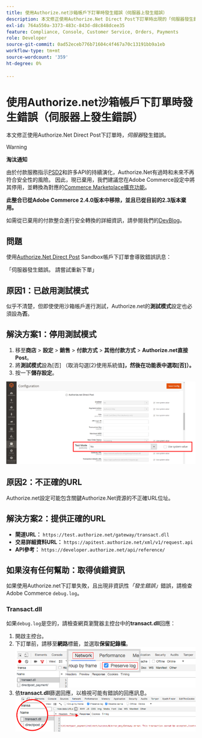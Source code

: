 ```yaml
---
title: 使用Authorize.net沙箱帳戶下訂單時發生錯誤（伺服器上發生錯誤）
description: 本文修正使用Authorize.Net Direct Post下訂單時出現的「伺服器發生錯誤*」錯誤訊息。
exl-id: 764a550a-3373-483c-843d-d8c848dcee35
feature: Compliance, Console, Customer Service, Orders, Payments
role: Developer
source-git-commit: 0ad52eceb776b71604c4f467a70c13191bb9a1eb
workflow-type: tm+mt
source-wordcount: '359'
ht-degree: 0%

---
```


# 使用Authorize.net沙箱帳戶下訂單時發生錯誤（伺服器上發生錯誤）

本文修正使用Authorize.Net Direct Post下訂單時，*伺服器*&#x200B;發生錯誤。

>[!WARNING]
>
>**淘汰通知**
>
>由於付款服務指示[PSD2](https://docs.magento.com/user-guide/v2.3/stores/compliance-payment-services-directive.html)和許多API的持續演化，Authorize.Net有過時和未來不再符合安全性的風險。 因此，現已棄用，我們建議您在Adobe Commerce設定中將其停用，並轉換為對應的[Commerce Marketplace擴充功能](https://marketplace.magento.com/extensions.html)。
>
>**此整合已從Adobe Commerce 2.4.0版本中移除，並且已從目前的2.3版本棄用。**
>
>如需從已棄用的付款整合進行安全轉換的詳細資訊，請參閱我們的[DevBlog](https://community.magento.com/t5/Magento-DevBlog/Deprecation-of-Magento-core-payment-integrations/ba-p/426445)。

## 問題

使用[Authorize.Net Direct Post](https://docs.magento.com/user-guide/v2.3/payment/authorize-net-direct-post.html) Sandbox帳戶下訂單會導致錯誤訊息：

>>
「伺服器發生錯誤。 請嘗試重新下單」

## 原因1：已啟用測試模式

似乎不清楚，但即使使用沙箱帳戶進行測試，Authorize.net的&#x200B;**測試模式**&#x200B;設定也必須設為&#x200B;**否**。

## 解決方案1：停用測試模式

1. 移至&#x200B;**商店** > **設定** > **銷售** > **付款方式** > **其他付款方式** > **Authorize.net直接Post**。
1. 將&#x200B;**測試模式**&#x200B;設為[否] （取消勾選[2}使用系統值&#x200B;**]，然後在功能表中選取[否]）。**
1. 按一下&#x200B;**儲存設定**。

![authorize-net_test-mode_setting.png](/help/troubleshooting/miscellaneous/assets/authorize-net_test-mode_setting.png)

## 原因2：不正確的URL

Authorize.net設定可能包含關鍵Authorize.Net資源的不正確URL位址。

## 解決方案2：提供正確的URL

* **閘道URL：**   `https://test.authorize.net/gateway/transact.dll`
* **交易詳細資料URL：**   `https://apitest.authorize.net/xml/v1/request.api`
* **API參考：**   `https://developer.authorize.net/api/reference/`

## 如果沒有任何幫助：取得偵錯資訊

如果使用Authorize.net下訂單失敗，且出現非資訊性&#x200B;*「發生錯誤」*&#x200B;錯誤，請檢查Adobe Commerce `debug.log`。

### Transact.dll

如果`debug.log`是空的，請檢查網頁瀏覽器主控台中的&#x200B;**transact.dll**&#x200B;回應：

1. 開啟主控台。
1. 下訂單前，請移至&#x200B;**網路**&#x200B;標籤，並選取&#x200B;**保留記錄檔**。    ![web-console_network_preserve-log.png](assets/web-console_network_preserve-log.png)
1. 依&#x200B;**transact.dll**&#x200B;篩選回應，以檢視可能有錯誤的回應訊息。    ![transact-dll_web-console_response.png](assets/transact-dll_web-console_response.png)
